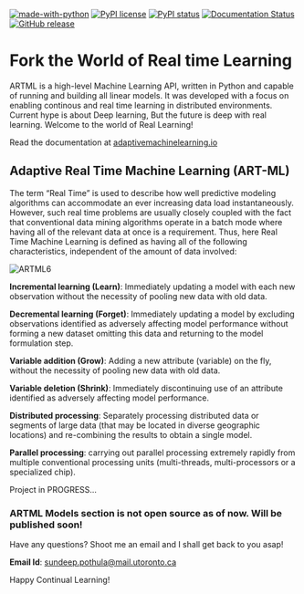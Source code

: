 [![made-with-python](https://img.shields.io/badge/Made%20with-Python-1f425f.svg)](https://www.python.org/)   [![PyPI license](https://img.shields.io/pypi/l/ansicolortags.svg)](https://github.com/angular/angular.js/blob/master/LICENSE)   [![PyPI status](https://img.shields.io/pypi/status/ansicolortags.svg)](https://github.com/AdaptiveMachineLearning)   [![Documentation Status](https://readthedocs.org/projects/ansicolortags/badge/?version=latest)](https://adaptivemachinelearning.github.io/)    [![GitHub release](https://img.shields.io/github/release/Naereen/StrapDown.js.svg)](https://github.com/AdaptiveMachineLearning/artml/tree/master/python/artml)

# Fork the World of Real time Learning

ARTML is a high-level Machine Learning API, written in Python and capable of running and building all linear models. It was developed with a focus on enabling continous and real time learning in distributed environments. Current hype is about Deep learning, But the future is deep with real learning. Welcome to the world of Real Learning!

Read the documentation at [adaptivemachinelearning.io](https://adaptivemachinelearning.github.io/)

## Adaptive Real Time Machine Learning (ART-ML)

The term “Real Time” is used to describe how well predictive modeling algorithms can accommodate an ever increasing data load instantaneously. However, such real time problems are usually closely coupled with the fact that conventional data mining algorithms operate in a batch mode where having all of the relevant data at once is a requirement. Thus, here Real Time Machine Learning  is defined as having all of the following characteristics, independent of the amount of data involved: 

![ARTML6](https://user-images.githubusercontent.com/36970153/55763008-58bb1b80-5a33-11e9-8255-ab4068373eef.JPG)


**Incremental learning (Learn)**: Immediately updating a model with each new observation without the necessity of pooling new data with old data.

**Decremental learning (Forget)**: Immediately updating a model by excluding observations identified as adversely affecting model performance without forming a new dataset omitting this data and returning to the model formulation step.

**Variable addition (Grow)**: Adding a new attribute (variable) on the fly, without the necessity of pooling new data with old data.

**Variable deletion (Shrink)**: Immediately discontinuing use of an attribute identified as adversely affecting model performance.

**Distributed processing**: Separately processing distributed data or segments of large data (that may be located in diverse geographic locations) and re-combining the results to obtain a single model.

**Parallel processing**: carrying out parallel processing extremely rapidly from multiple conventional processing units (multi-threads, multi-processors or a specialized chip).

Project in PROGRESS...

### ARTML Models section is not open source as of now. Will be published soon!

Have any questions? Shoot me an email and I shall get back to you asap! 

**Email Id**: sundeep.pothula@mail.utoronto.ca

Happy Continual Learning! 
